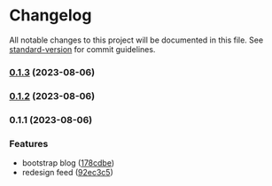 # Changelog

All notable changes to this project will be documented in this file. See [standard-version](https://github.com/conventional-changelog/standard-version) for commit guidelines.

### [0.1.3](https://github.com/toledompm/post-client/compare/v0.1.2...v0.1.3) (2023-08-06)

### [0.1.2](https://github.com/toledompm/post-client/compare/v0.1.1...v0.1.2) (2023-08-06)

### 0.1.1 (2023-08-06)


### Features

* bootstrap blog ([178cdbe](https://github.com/toledompm/post-client/commit/178cdbe5b3b0a946bcdc2e1701a01ccff4603e69))
* redesign feed ([92ec3c5](https://github.com/toledompm/post-client/commit/92ec3c51cba42408e43f11f7b7088eae14a84b62))
